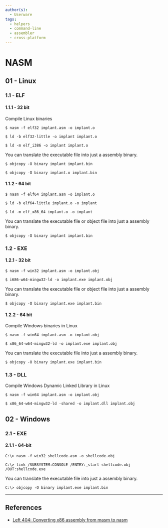 ```yaml
---
author(s):
  - Userware
tags:
  - helpers
  - command-line
  - assembler
  - cross-platform
---
```

# NASM

## 01 - Linux

### 1.1 - ELF

#### 1.1.1 - 32 bit

Compile Linux binaries

```
$ nasm -f elf32 implant.asm -o implant.o

$ ld -b elf32-little -o implant implant.o

$ ld -m elf_i386 -o implant implant.o
```

You can translate the executable file into just a assembly binary.

```
$ objcopy -O binary implant implant.bin

$ objcopy -O binary implant.o implant.bin
```

#### 1.1.2 - 64 bit

```
$ nasm -f elf64 implant.asm -o implant.o

$ ld -b elf64-little implant.o -o implant

$ ld -m elf_x86_64 implant.o -o implant
```

You can translate the executable file or object file into just a assembly binary.

```
$ objcopy -O binary implant implant.bin
```

### 1.2 - EXE

#### 1.2.1 - 32 bit

```
$ nasm -f win32 implant.asm -o implant.obj

$ i686-w64-mingw32-ld -o implant.exe implant.obj
```

You can translate the executable file or object file into just a assembly binary.

```
$ objcopy -O binary implant.exe implant.bin
```

#### 1.2.2 - 64 bit

Compile Windows binaries in Linux

```
$ nasm -f win64 implant.asm -o implant.obj

$ x86_64-w64-mingw32-ld -o implant.exe implant.obj
```

You can translate the executable file into just a assembly binary.

```
$ objcopy -O binary implant.exe implant.bin
```

### 1.3 - DLL

Compile Windows Dynamic Linked Library in Linux

```
$ nasm -f win64 implant.asm -o implant.obj

$ x86_64-w64-mingw32-ld -shared -o implant.dll implant.obj
```

## 02 - Windows

### 2.1 - EXE

#### 2.1.1 - 64-bit

```
C:\> nasm -f win32 shellcode.asm -o shellcode.obj

C:\> link /SUBSYSTEM:CONSOLE /ENTRY:_start shellcode.obj /OUT:shellcode.exe
```

You can translate the executable file into just a assembly binary.

```
C:\> objcopy -O binary implant.exe implant.bin
```

---
## References

- [Left 404: Converting x86 assembly from masm to nasm](https://left404.com/2011/01/04/converting-x86-assembly-from-masm-to-nasm-3/)